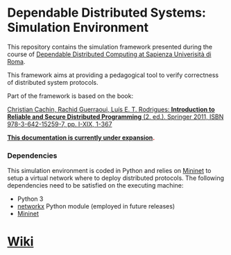 # Dependable Distributed Systems: Simulation Environment

This repository contains the simulation framework presented during the course of [Dependable Distributed Computing at Sapienza Univerisità di Roma](https://bonomi.diag.uniroma1.it/teaching/a-a-2021-2022).

This framework aims at providing a pedagogical tool to verify correctness of distributed system protocols.

Part of the framework is based on the book:

[Christian Cachin, Rachid Guerraoui, Luís E. T. Rodrigues: **Introduction to Reliable and Secure Distributed Programming** (2. ed.). Springer 2011, ISBN 978-3-642-15259-7, pp. I-XIX, 1-367](https://doi.org/10.1007/978-3-642-15260-3)

**<span style="color:red">[This documentation is currently under expansion](https://github.com/giovannifarina/DDS_primitives_and_protocols/wiki).</span>**

### Dependencies

This simulation environment is coded in Python and relies on [Mininet](http://mininet.org/) to setup a virtual network where to deploy distributed protocols. The following dependencies need to be satisfied on the executing machine:

- Python 3
- [networkx](https://networkx.org/) Python module (employed in future releases)
- [Mininet](http://mininet.org/)

# [Wiki](https://github.com/giovannifarina/DDS_primitives_and_protocols/wiki)


<!---
### Reference
```
@book{DBLP:books/daglib/0025983,
  author    = {Christian Cachin and
               Rachid Guerraoui and
               Lu{\'{\i}}s E. T. Rodrigues},
  title     = {Introduction to Reliable and Secure Distributed Programming {(2.}
               ed.)},
  publisher = {Springer},
  year      = {2011},
  url       = {https://doi.org/10.1007/978-3-642-15260-3},
  doi       = {10.1007/978-3-642-15260-3},
  isbn      = {978-3-642-15259-7},
  timestamp = {Wed, 14 Nov 2018 10:12:21 +0100},
  biburl    = {https://dblp.org/rec/books/daglib/0025983.bib},
  bibsource = {dblp computer science bibliography, https://dblp.org}
}
```
-->
